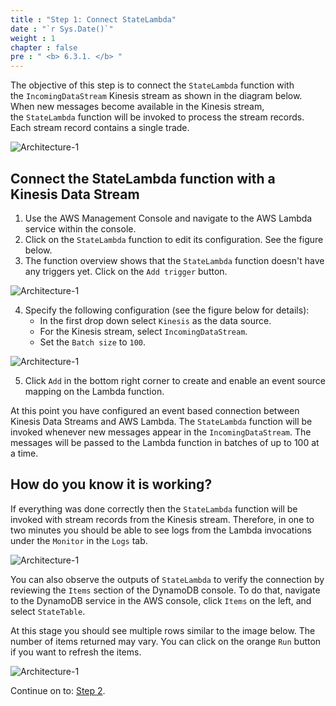 ```yaml
---
title : "Step 1: Connect StateLambda"
date : "`r Sys.Date()`"
weight : 1
chapter : false
pre : " <b> 6.3.1. </b> "
---
```


The objective of this step is to connect the `StateLambda` function with the `IncomingDataStream` Kinesis stream as shown in the diagram below. When new messages become available in the Kinesis stream, the `StateLambda` function will be invoked to process the stream records. Each stream record contains a single trade.

![Architecture-1](/images/6/6.3/2.png)

## Connect the StateLambda function with a Kinesis Data Stream


1. Use the AWS Management Console and navigate to the AWS Lambda service within the console.
2. Click on the `StateLambda` function to edit its configuration. See the figure below.
3. The function overview shows that the `StateLambda` function doesn't have any triggers yet. Click on the `Add trigger` button.

![Architecture-1](/images/6/6.3/3.png)

4. Specify the following configuration (see the figure below for details):
    - In the first drop down select `Kinesis` as the data source.
    - For the Kinesis stream, select `IncomingDataStream`.
    - Set the `Batch size` to `100`.

![Architecture-1](/images/6/6.3/4.png)

5. Click `Add` in the bottom right corner to create and enable an event source mapping on the Lambda function.

At this point you have configured an event based connection between Kinesis Data Streams and AWS Lambda. The `StateLambda` function will be invoked whenever new messages appear in the `IncomingDataStream`. The messages will be passed to the Lambda function in batches of up to 100 at a time.

## How do you know it is working?

If everything was done correctly then the `StateLambda` function will be invoked with stream records from the Kinesis stream. Therefore, in one to two minutes you should be able to see logs from the Lambda invocations under the `Monitor` in the `Logs` tab.

![Architecture-1](/images/6/6.3/5.png)

You can also observe the outputs of `StateLambda` to verify the connection by reviewing the `Items` section of the DynamoDB console. To do that, navigate to the DynamoDB service in the AWS console, click `Items` on the left, and select `StateTable`.

At this stage you should see multiple rows similar to the image below. The number of items returned may vary. You can click on the orange `Run` button if you want to refresh the items.

![Architecture-1](/images/6/6.3/6.png)

Continue on to: [Step 2](https://catalog.workshops.aws/dynamodb-labs/en-US/event-driven-architecture/ex2pipeline/step2).